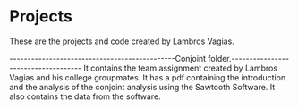 # Projects
These are the projects and code created by Lambros Vagias.


----------------------------------------------Conjoint folder.------------------------------------
It contains the team assignment created by Lambros Vagias and his college groupmates. It has a pdf containing the introduction and the analysis of the conjoint analysis using the 
Sawtooth Software.
It also contains the data from the software.
